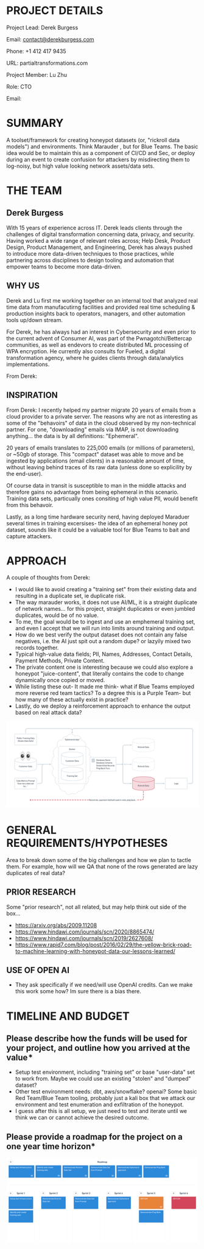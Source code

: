 # PROJECT DETAILS
Project Lead: Derek Burgess

Email: contact@derekburgess.com

Phone: +1 412 417 9435

URL: partialtransformations.com


Project Member: Lu Zhu

Role: CTO

Email:


# SUMMARY
A toolset/framework for creating honeypot datasets (or, "rickroll data models") and environments. Think Marauder , but for Blue Teams. The basic idea would be to maintain this as a component of CI/CD and Sec, or deploy during an event to create confusion for attackers by misdirecting them to log-noisy, but high value looking network assets/data sets.

# THE TEAM
## Derek Burgess
With 15 years of experience across IT. Derek leads clients through the challenges of digital transformation concerning data, privacy, and security. Having worked a wide range of relevant roles across; Help Desk, Product Design, Product Management, and Engineering, Derek has always pushed to introduce more data-driven techniques to those practices, while partnering across disciplines to design tooling and automation that empower teams to become more data-driven.

## WHY US
Derek and Lu first me working together on an internal tool that analyzed real time data from manufacutirng facilities and provided real time scheduling & production insights back to operators, managers, and other automation tools up/down stream.

For Derek, he has always had an interest in Cybersecurity and even prior to the current advent of Consumer AI, was part of the Pwnagotchi/Bettercap communities, as well as endevors to create distributed ML processing of WPA encryption. He currently also consults for Fueled, a digital transformation agency, where he guides clients through data/analytics implementations.

From Derek: 

## INSPIRATION
From Derek: I recently helped my partner migrate 20 years of emails from a cloud provider to a private server. The reasons why are not as interesting as some of the "behavoirs" of data in the cloud observed by my non-technical partner. For one, "downloading" emails via IMAP, is not downloading anything... the data is by all definitions: "Ephemeral". 

20 years of emails translates to 225,000 emails (or millions of parameters), or ~50gb of storage. This "compact" dataset was able to move and be ingested by applications (email clients) in a reasonable amount of time, without leaving behind traces of its raw data (unless done so explicility by the end-user).

Of course data in transit is susceptible to man in the middle attacks and therefore gains no advantage from being ephemeral in this scenario. Training data sets, particually ones consiting of high value PII, would benefit from this behavoir.

Lastly, as a long time hardware security nerd, having deployed Maraduer several times in training excersises- the idea of an ephemeral honey pot dataset, sounds like it could be a valuable tool for Blue Teams to bait and capture attackers.


# APPROACH
A couple of thoughts from Derek:
- I would like to avoid creating a "training set" from their existing data and resulting in a duplicate set, ie duplicate risk.
- The way marauder works, it does not use AI/ML, it is a straight duplicate of network names... for this project, straight duplicates or even jumbled duplicates, would be of no value.
- To me, the goal would be to ingest and use an emphemeral training set, and even I accept that we will run into limits around training and output.
- How do we best verify the output dataset does not contain any false negatives, i.e. the AI just spit out a random dupe? or lazyily mixed two records together.
- Typical high-value data fields; PII, Names, Addresses, Contact Details, Payment Methods, Private Content.
- The private content one is interesting because we could also explore a honeypot "juice-content", that literally contains the code to change dynamically once copied or moved.
- While listing these out- It made me think- what if Blue Teams employed more reverse red team tactics? To a degree this is a Purple Team- but how many of these actually exist in practice?
- Lastly, do we deploy a reinforcement approach to enhance the output based on real attack data?

![alt text](approach_r2.png)

# GENERAL REQUIREMENTS/HYPOTHESES
Area to break down some of the big challenges and how we plan to tactle them. For example, how will we QA that none of the rows generated are lazy duplicates of real data?

## PRIOR RESEARCH
Some "prior research", not all related, but may help think out side of the box...
- https://arxiv.org/abs/2009.11208
- https://www.hindawi.com/journals/scn/2020/8865474/
- https://www.hindawi.com/journals/scn/2019/2627608/
- https://www.rapid7.com/blog/post/2016/02/29/the-yellow-brick-road-to-machine-learning-with-honeypot-data-our-lessons-learned/


## USE OF OPEN AI
- They ask specifically if we need/will use OpenAI credits. Can we make this work some how? Im sure there is a bias there.

# TIMELINE AND BUDGET
## Please describe how the funds will be used for your project, and outline how you arrived at the value *
- Setup test environment, including "training set" or base "user-data" set to work from. Maybe we could use an existing "stolen" and "dumped" dataset?
- Other test environment needs: dbt, aws/snowflake? openai? Some basic Red Team/Blue Team tooling, probably just a kali box that we attack our environment and test enumeration and exfiltration of the honeypot.
- I guess after this is all setup, we just need to test and iterate until we think we can or cannot achieve the desired outcome.

## Please provide a roadmap for the project on a one year time horizon*

![alt text](roadmap_r1.png)